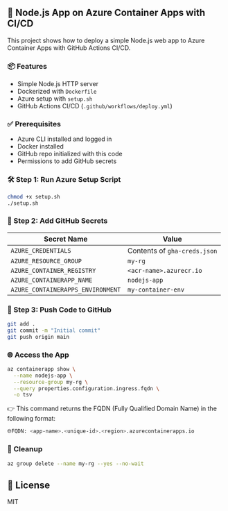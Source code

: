 ## 🚀 Node.js App on Azure Container Apps with CI/CD

This project shows how to deploy a simple Node.js web app to Azure Container Apps with GitHub Actions CI/CD.

### 📦 Features

- Simple Node.js HTTP server
- Dockerized with `Dockerfile`
- Azure setup with `setup.sh`
- GitHub Actions CI/CD (`.github/workflows/deploy.yml`)

### ✅ Prerequisites

- Azure CLI installed and logged in
- Docker installed
- GitHub repo initialized with this code
- Permissions to add GitHub secrets

### 🛠️ Step 1: Run Azure Setup Script

```bash
chmod +x setup.sh
./setup.sh
```

### 🔐 Step 2: Add GitHub Secrets

| Secret Name | Value |
|-------------|-------|
| `AZURE_CREDENTIALS` | Contents of `gha-creds.json` |
| `AZURE_RESOURCE_GROUP` | `my-rg` |
| `AZURE_CONTAINER_REGISTRY` | `<acr-name>.azurecr.io` |
| `AZURE_CONTAINERAPP_NAME` | `nodejs-app` |
| `AZURE_CONTAINERAPPS_ENVIRONMENT` | `my-container-env` |

### 🚀 Step 3: Push Code to GitHub

```bash
git add .
git commit -m "Initial commit"
git push origin main
```

### 🌐 Access the App

```bash
az containerapp show \
  --name nodejs-app \
  --resource-group my-rg \
  --query properties.configuration.ingress.fqdn \
  -o tsv
```
👉 This command returns the FQDN (Fully Qualified Domain Name) in the following format:
```bash
🌐FQDN: <app-name>.<unique-id>.<region>.azurecontainerapps.io
```

### 🧹 Cleanup

```bash
az group delete --name my-rg --yes --no-wait
```

## 📝 License

MIT
